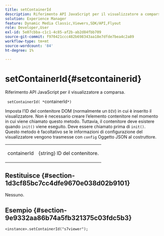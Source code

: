 ```yaml
---
title: setContainerId
description: Riferimento API JavaScript per il visualizzatore a comparsa.
solution: Experience Manager
feature: Dynamic Media Classic,Viewers,SDK/API,Flyout
role: Developer,User
exl-id: 5e07cbba-c1c1-4c85-af2b-ab2d84fbb709
source-git-commit: f970421ccc482b698343aa18e7dfde7bea4c2a89
workflow-type: tm+mt
source-wordcount: '84'
ht-degree: 1%

---
```


# setContainerId{#setcontainerid}

Riferimento API JavaScript per il visualizzatore a comparsa.

` setContainerId( *`containerId`*)`

Imposta l’ID del contenitore DOM (normalmente un `DIV`) in cui è inserito il visualizzatore. Non è necessario creare l’elemento contenitore nel momento in cui viene chiamato questo metodo. Tuttavia, il contenitore deve esistere quando `init()` viene eseguito. Deve essere chiamato prima di `init()`. Questo metodo è facoltativo se le informazioni di configurazione del visualizzatore vengono trasmesse con `config` Oggetto JSON al costruttore.

<table id="table_896DFF34A68A403DB93A6D597461A573"> 
 <tbody> 
  <tr> 
   <td colname="col1"> <p> <span class="codeph"> <span class="varname"> containerId </span> </span> </p> </td> 
   <td colname="col2"> <p> <span class="codeph"> {string} </span> ID del contenitore. </p> </td> 
  </tr> 
 </tbody> 
</table>

## Restituisce {#section-1d3cf85bc7cc4dfe9670e038d02b9101}

Nessuno.

## Esempio {#section-9e9332aa86b74a5fb321375c03fdc5b3}

```
<instance>.setContainerId("s7viewer");
```
